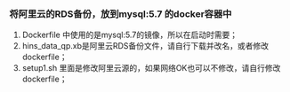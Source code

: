 ### 将阿里云的RDS备份，放到mysql:5.7 的docker容器中
1. Dockerfile 中使用的是mysql:5.7的镜像，所以在启动时需要；
2. hins_data_qp.xb是阿里云RDS备份文件，请自行下载并改名，或者修改dockerfile；
3. setup1.sh 里面是修改阿里云源的，如果网络OK也可以不修改，请自行修改dockerfile；
